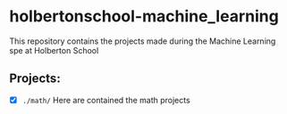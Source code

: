 # holbertonschool-machine_learning
This repository contains the projects made during the Machine Learning spe at Holberton School

## Projects:
- [X] `./math/` Here are contained the math projects
